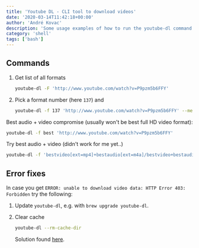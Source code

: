 ```yaml
---
title: 'Youtube DL - CLI tool to download videos'
date: '2020-03-14T11:42:18+00:00'
author: 'André Kovac'
description: 'Some usage examples of how to run the youtube-dl command'
category: 'shell'
tags: ['bash']
---
```


## Commands

1. Get list of all formats

	```bash
	youtube-dl -F 'http://www.youtube.com/watch?v=P9pzm5b6FFY'
	```

2. Pick a format number (here `137`) and

	```bash
	youtube-dl -f 137 'http://www.youtube.com/watch?v=P9pzm5b6FFY' --merge-output-format mp4
	```

Best audio + video compromise (usually won't be best full HD video format):

```bash
youtube-dl -f best 'http://www.youtube.com/watch?v=P9pzm5b6FFY'
```

Try best audio + video (didn't work for me yet..)

```bash
youtube-dl -f 'bestvideo[ext=mp4]+bestaudio[ext=m4a]/bestvideo+bestaudio' --merge-output-format mp4 'http://www.youtube.com/watch?v=P9pzm5b6FFY'
```

## Error fixes

In case you get `ERROR: unable to download video data: HTTP Error 403: Forbidden` try the following:

1. Update `youtube-dl`, e.g. with `brew upgrade youtube-dl`.

2. Clear cache

	```bash
	youtube-dl --rm-cache-dir
	```

	Solution found [here](https://www.ostechnix.com/fix-unable-to-download-video-data-http-error-403-forbidden-error/).